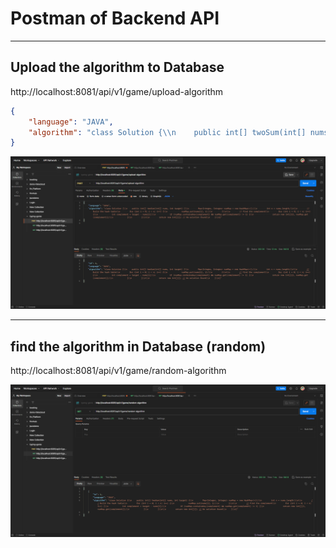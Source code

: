 # Postman of Backend API

****
## Upload the algorithm to Database
http://localhost:8081/api/v1/game/upload-algorithm

```json
{
    "language": "JAVA",
    "algorithm": "class Solution {\\n    public int[] twoSum(int[] nums, int target) {\\n        Map<Integer, Integer> numMap = new HashMap<>();\\n        int n = nums.length;\\n\\n        // Build the hash table\\n        for (int i = 0; i < n; i++) {\\n            numMap.put(nums[i], i);\\n        }\\n\\n        // Find the complement\\n        for (int i = 0; i < n; i++) {\\n            int complement = target - nums[i];\\n            if (numMap.containsKey(complement) && numMap.get(complement) != i) {\\n                return new int[]{i, numMap.get(complement)};\\n            }\\n        }\\n\\n        return new int[]{}; // No solution found\\n    }\\n}"
}
```
![Alt text](image.png)
****
## find the algorithm in Database (random)
http://localhost:8081/api/v1/game/random-algorithm

![Alt text](image2.png)